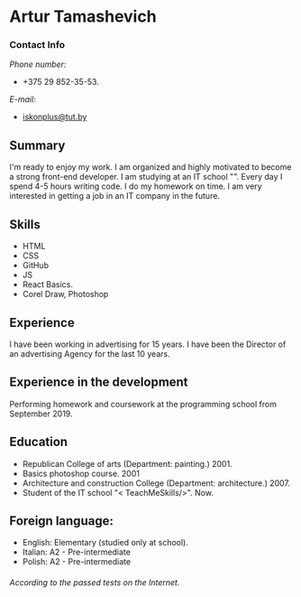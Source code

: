 # Artur Tamashevich

### Contact Info
*Phone number:*
* +375 29 852-35-53.

*E-mail:*
* iskonplus@tut.by

## Summary
I'm ready to enjoy my work. I am organized and highly motivated to become a strong front-end developer. I am studying at an IT school "<TeachMeSkills/>". Every day I spend 4-5 hours writing code. I do my homework on time. I am very interested in getting a job in an IT company in the future.

## Skills
* HTML
* CSS
* GitHub
* JS
* React Basics.
* Corel Draw, Photoshop

## Experience
I have been working in advertising for 15 years. I have been the Director of an advertising Agency for the last 10 years.

## Experience in the development
Performing homework and coursework at the programming school from September 2019.


## Education
* Republican College of arts (Department: painting.) 2001.
* Basics photoshop course. 2001
* Architecture and construction College (Department: architecture.) 2007.
* Student of the IT school "< TeachMeSkills/>". Now.
 
## Foreign language:
* English: Elementary (studied only at school).
* Italian:  A2 - Pre-intermediate
* Polish: A2 - Pre-intermediate
###### *According to the passed tests on the Internet.*